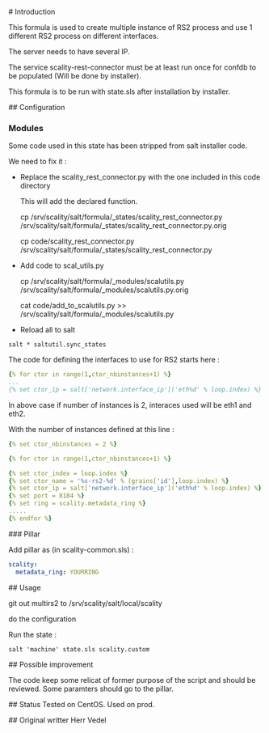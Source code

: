# Introduction

This formula is used to create multiple instance of RS2 process and use 1 different RS2 process on different interfaces.

The server needs to have several IP.

The service scality-rest-connector must be at least run once for confdb to be populated (Will be done by installer). 

This formula is to be run with state.sls after installation by installer.

## Configuration

### Modules 

Some code used in this state has been stripped from salt installer code.

We need to fix it :

* Replace the scality_rest_connector.py with the one included in this code directory

	This will add the declared function.

	cp /srv/scality/salt/formula/_states/scality_rest_connector.py /srv/scality/salt/formula/_states/scality_rest_connector.py.orig

	cp code/scality_rest_connector.py /srv/scality/salt/formula/_states/scality_rest_connector.py

* Add code to scal_utils.py 

	cp /srv/scality/salt/formula/_modules/scalutils.py /srv/scality/salt/formula/_modules/scalutils.py.orig

	cat code/add_to_scalutils.py >> /srv/scality/salt/formula/_modules/scalutils.py

* Reload all to salt 
```shell
salt * saltutil.sync_states
```	



The code for defining the interfaces to use for RS2 starts here : 
```yaml
{% for ctor in range(1,ctor_nbinstances+1) %}
...
{% set ctor_ip = salt['network.interface_ip']('eth%d' % loop.index) %}
```
In above case if number of instances is 2, interaces used will be eth1 and eth2.

With the number of instances defined at this line :
```yaml
{% set ctor_nbinstances = 2 %}
```

```yaml
{% for ctor in range(1,ctor_nbinstances+1) %}

{% set ctor_index = loop.index %}
{% set ctor_name = '%s-rs2-%d' % (grains['id'],loop.index) %}
{% set ctor_ip = salt['network.interface_ip']('eth%d' % loop.index) %}
{% set port = 8184 %}
{% set ring = scality.metadata_ring %}
.....
{% endfor %}
```
### Pillar 

Add pillar as (in scality-common.sls) :
```yaml
scality:
  metadata_ring: YOURRING
```

## Usage

git out multirs2 to /srv/scality/salt/local/scality 

do the configuration 

Run the state :
```shell
salt 'machine' state.sls scality.custom 
```

## Possible improvement

The code keep some relicat of former purpose of the script and should be reviewed.
Some paramters should go to the pillar.


## Status 
Tested on CentOS. Used on prod.

## Original writter
Herr Vedel
